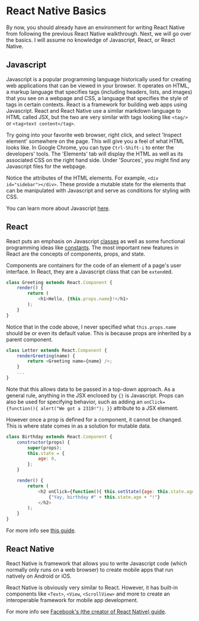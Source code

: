 # React Native Basics

By now, you should already have an environment for writing React Native from following the previous React Native walkthrough. Next, we will go over the basics. I will assume no knowledge of Javascript, React, or React Native.

## Javascript

Javascript is a popular programming language historically used for creating web applications that can be viewed in your browser. It operates on HTML, a markup language that specifies tags (including headers, lists, and images) that you see on a webpage and CSS, a language that specifies the style of tags in certain contexts. React is a framework for building web apps using Javascript. React and React Native use a similar markdown language to HTML called JSX, but the two are very similar with tags looking like `<tag/>` or `<tag>text content</tag>`. 

Try going into your favorite web browser, right click, and select 'Inspect element' somewhere on the page. This will give you a feel of what HTML looks like. In Google Chrome, you can type ``Ctrl-Shift-i`` to enter the developers' tools. The 'Elements' tab will display the HTML as well as its associated CSS on the right hand side. Under 'Sources', you might find any Javascript files for the webpage.

Notice the attributes of the HTML elements. For example, `<div id="sidebar"></div>`. These provide a mutable state for the elements that can be manipulated with Javascript and serve as conditions for styling with CSS.

You can learn more about Javascript [here](https://developer.mozilla.org/en-US/docs/Web/JavaScript/A_re-introduction_to_JavaScript).

## React

React puts an emphasis on Javascript [classes](https://developer.mozilla.org/en-US/docs/Web/JavaScript/Reference/Classes) as well as some functional programming ideas like [constants](https://developer.mozilla.org/en-US/docs/Web/JavaScript/Reference/Statements/const). The most important new features in React are the concepts of components, props, and state. 

Components are containers for the code of an element of a page's user interface. In React, they are a Javascript class that can be ``extend``ed.

```javascript
class Greeting extends React.Component {
	render() {
		return (
			<h1>Hello, {this.props.name}!</h1>
		);
	}
}
```

Notice that in the code above, I never specified what `this.props.name` should be or even its default value. This is because props are inherited by a parent component.

```javascript
class Letter extends React.Component {
	renderGreeting(name) {
		return <Greeting name={name} />;
	}
	...
}
```

Note that this allows data to be passed in a top-down approach. As a general rule, anything in the JSX enclosed by `{}` is Javascript. Props can also be used for specifying behavior, such as adding an `onClick={function(){ alert("We got a 2319!"); }}` attribute to a JSX element.

However once a prop is defined for a component, it cannot be changed. This is where state comes in as a solution for mutable data.

```javascript
class Birthday extends React.Component {
	constructor(props) {
		super(props);
		this.state = {
			age: 0,
		};
	}

	render() {
		return (
			<h2 onClick={function(){ this.setState({age: this.state.age+1}) }}>
				{"Yay, birthday #" + this.state.age + "!"}
			</h2>
		);
	}
}
```

For more info see [this guide](https://reactjs.org/tutorial/tutorial.html).

## React Native

React Native is framework that allows you to write Javascript code (which normally only runs on a web browser) to create mobile apps that run natively on Android or iOS.

React Native is obviously very similar to React. However, it has built-in components like `<Text>`, `<View`, `<ScrollView>` and more to create an interoperable framework for mobile app development.

For more info see [Facebook's (the creator of React Native) guide](https://facebook.github.io/react-native/docs/getting-started).
